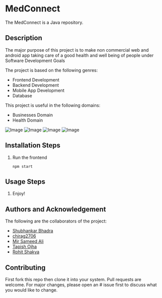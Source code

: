 # MedConnect
The MedConnect is a Java repository.

## Description
The major purpose of this project is to make non commercial web and android app taking care of a good health and well being of people under Software Development Goals  

The project is based on the following genres: 
* Frontend Development
* Backend Development
* Mobile App Development
* Database

This project is useful in the following domains: 
* Businesses Domain
* Health Domain

![Image](http://res.cloudinary.com/tapcloud/image/upload/v1619542030/ocm1yjwnivpdtylc2vxh.jpg)
![Image](http://res.cloudinary.com/tapcloud/image/upload/v1619542030/vqhtkfvvhmf9nub9s79y.webp)
![Image](http://res.cloudinary.com/tapcloud/image/upload/v1619542031/qi4vqnrwwgqw6gzalz2g.webp)
![Image](http://res.cloudinary.com/tapcloud/image/upload/v1619542032/bbcozvins3kqacnf6puq.jpg)

## Installation Steps
1. Run the frontend
	```
	npm start
	```

## Usage Steps
1. Enjoy!

## Authors and Acknowledgement
The following are the collaborators of the project:  
- [Shubhankar Bhadra](https://github.com/shobhi1310)  
- [chirag2706](https://github.com/chirag2706)  
- [Mir Sameed Ali](https://github.com/mir-sam-ali)  
- [Tapish Ojha](https://github.com/tapish2000)  
- [Rohit Shakya](https://github.com/r-shakya)  

## Contributing
First fork this repo then clone it into your system. Pull requests are welcome. For major changes, please open an     # issue first to discuss what you would like to change.

